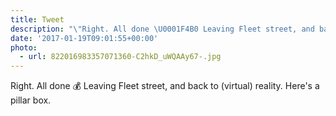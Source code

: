```yaml
---
title: Tweet
description: "\"Right. All done \U0001F4B0 Leaving Fleet street, and back to (virtual) reality. Here's a pillar box. \""
date: '2017-01-19T09:01:55+00:00'
photo:
  - url: 822016983357071360-C2hkD_uWQAAy67-.jpg
---
```

Right. All done 💰 Leaving Fleet street, and back to (virtual) reality. Here's a pillar box. 
